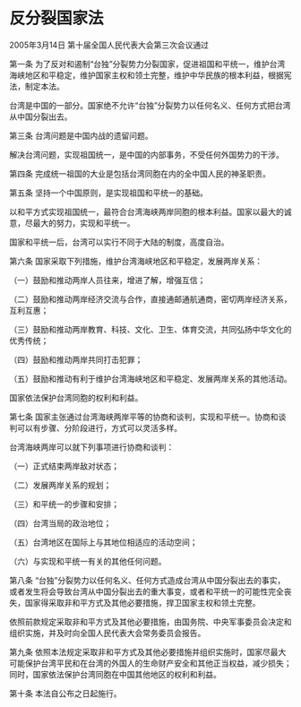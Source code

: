 # 反分裂国家法

2005年3月14日 第十届全国人民代表大会第三次会议通过

<!-- INFO END -->

第一条 为了反对和遏制“台独”分裂势力分裂国家，促进祖国和平统一，维护台湾海峡地区和平稳定，维护国家主权和领土完整，维护中华民族的根本利益，根据宪法，制定本法。

台湾是中国的一部分。国家绝不允许“台独”分裂势力以任何名义、任何方式把台湾从中国分裂出去。

第三条 台湾问题是中国内战的遗留问题。

解决台湾问题，实现祖国统一，是中国的内部事务，不受任何外国势力的干涉。

第四条 完成统一祖国的大业是包括台湾同胞在内的全中国人民的神圣职责。

第五条 坚持一个中国原则，是实现祖国和平统一的基础。

以和平方式实现祖国统一，最符合台湾海峡两岸同胞的根本利益。国家以最大的诚意，尽最大的努力，实现和平统一。

国家和平统一后，台湾可以实行不同于大陆的制度，高度自治。

第六条 国家采取下列措施，维护台湾海峡地区和平稳定，发展两岸关系：

（一）鼓励和推动两岸人员往来，增进了解，增强互信；

（二）鼓励和推动两岸经济交流与合作，直接通邮通航通商，密切两岸经济关系，互利互惠；

（三）鼓励和推动两岸教育、科技、文化、卫生、体育交流，共同弘扬中华文化的优秀传统；

（四）鼓励和推动两岸共同打击犯罪；

（五）鼓励和推动有利于维护台湾海峡地区和平稳定、发展两岸关系的其他活动。

国家依法保护台湾同胞的权利和利益。

第七条 国家主张通过台湾海峡两岸平等的协商和谈判，实现和平统一。协商和谈判可以有步骤、分阶段进行，方式可以灵活多样。

台湾海峡两岸可以就下列事项进行协商和谈判：

（一）正式结束两岸敌对状态；

（二）发展两岸关系的规划；

（三）和平统一的步骤和安排；

（四）台湾当局的政治地位；

（五）台湾地区在国际上与其地位相适应的活动空间；

（六）与实现和平统一有关的其他任何问题。

第八条 “台独”分裂势力以任何名义、任何方式造成台湾从中国分裂出去的事实，或者发生将会导致台湾从中国分裂出去的重大事变，或者和平统一的可能性完全丧失，国家得采取非和平方式及其他必要措施，捍卫国家主权和领土完整。

依照前款规定采取非和平方式及其他必要措施，由国务院、中央军事委员会决定和组织实施，并及时向全国人民代表大会常务委员会报告。

第九条 依照本法规定采取非和平方式及其他必要措施并组织实施时，国家尽最大可能保护台湾平民和在台湾的外国人的生命财产安全和其他正当权益，减少损失；同时，国家依法保护台湾同胞在中国其他地区的权利和利益。

第十条 本法自公布之日起施行。

